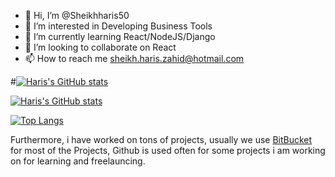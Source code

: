 - 👋 Hi, I’m @Sheikhharis50
- 👀 I’m interested in Developing Business Tools
- 🌱 I’m currently learning React/NodeJS/Django
- 💞️ I’m looking to collaborate on React
- 📫 How to reach me sheikh.haris.zahid@hotmail.com

#[![Haris's GitHub stats](https://github-readme-stats.vercel.app/api?username=sheikhharis50&hide=issues,contribs&count_private=true&show_icons=true&theme=gruvbox&show_owner=true)](https://github.com/Sheikhharis50)

[![Haris's GitHub stats](https://github-readme-stats.vercel.app/api?username=sheikhharis50&hide=contribs&count_private=true&show_icons=true&theme=gruvbox&show_owner=true)](https://github.com/Sheikhharis50)

[![Top Langs](https://github-readme-stats.vercel.app/api/top-langs/?username=sheikhharis50&count_private=true&show_icons=true&theme=dracula&show_owner=true&hide=html,hack&langs_count=7&layout=compact)](https://github.com/Sheikhharis50)

Furthermore, i have worked on tons of projects, usually we use [BitBucket](https://bitbucket.org/) for most of the Projects,
Github is used often for some projects i am working on for learning and freelauncing.

<!---
Sheikhharis50/Sheikhharis50 is a ✨ special ✨ repository because its `README.md` (this file) appears on your GitHub profile.
You can click the Preview link to take a look at your changes.
--->
